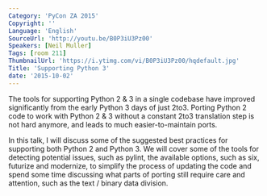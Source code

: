 ```yaml
---
Category: 'PyCon ZA 2015'
Copyright: ''
Language: 'English'
SourceUrl: 'http://youtu.be/B0P3iU3Pz00'
Speakers: [Neil Muller]
Tags: [room 211]
ThumbnailUrl: 'https://i.ytimg.com/vi/B0P3iU3Pz00/hqdefault.jpg'
Title: 'Supporting Python 3'
date: '2015-10-02'
---
```

The tools for supporting Python 2 & 3 in a single codebase have improved significantly from the early Python 3 days of just 2to3. Porting Python 2 code to work with Python 2 & 3 without a constant 2to3 translation step is not hard anymore, and leads to much easier-to-maintain ports.

In this talk, I will discuss some of the suggested best practices for supporting both Python 2 and Python 3. We will cover some of the tools for detecting potential issues, such as pylint, the available options, such as six, futurize and modernize, to simplify the process of updating the code and spend some time discussing what parts of porting still require care and attention, such as the text / binary data division.
